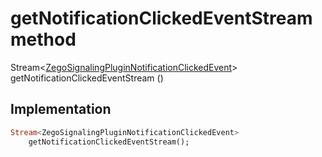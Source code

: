 


# getNotificationClickedEventStream method








Stream&lt;[ZegoSignalingPluginNotificationClickedEvent](../../zego_uikit_prebuilt_live_audio_room/ZegoSignalingPluginNotificationClickedEvent-class.md)> getNotificationClickedEventStream
()








## Implementation

```dart
Stream<ZegoSignalingPluginNotificationClickedEvent>
    getNotificationClickedEventStream();
```







